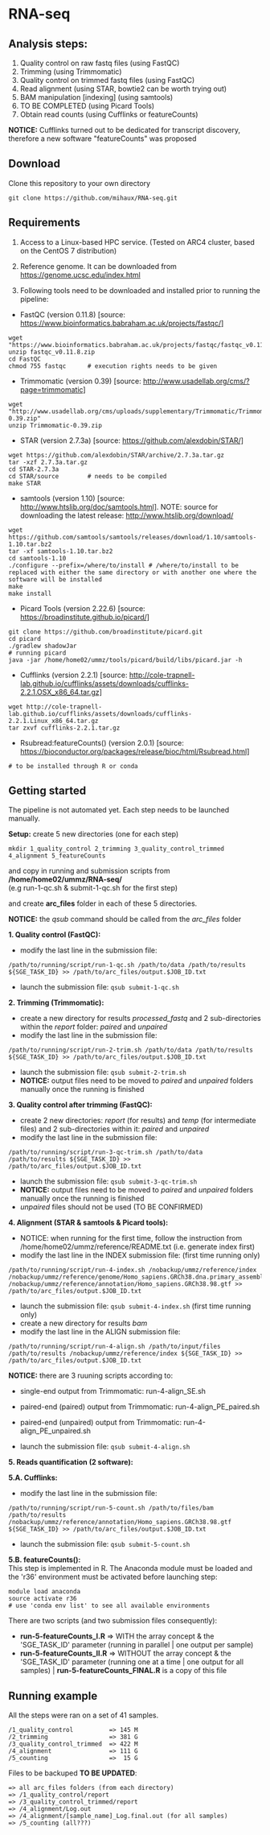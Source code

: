 # RNA-seq

## Analysis steps:

1) Quality control on raw fastq files (using FastQC)
2) Trimming (using Trimmomatic)
3) Quality control on trimmed fastq files (using FastQC)
4) Read alignment (using STAR, bowtie2 can be worth trying out)
5) BAM manipulation [indexing] (using samtools)
6) TO BE COMPLETED (using Picard Tools) 
7) Obtain read counts (using Cufflinks or featureCounts)

**NOTICE:** Cufflinks turned out to be dedicated for transcript discovery, therefore a new software "featureCounts" was proposed

## Download

Clone this repository to your own directory

```
git clone https://github.com/mihaux/RNA-seq.git
```

## Requirements

1) Access to a Linux-based HPC service. (Tested on ARC4 cluster, based on the CentOS 7 distribution)

2) Reference genome. It can be downloaded from https://genome.ucsc.edu/index.html

3) Following tools need to be downloaded and installed prior to running the pipeline:

- FastQC (version 0.11.8) [source: https://www.bioinformatics.babraham.ac.uk/projects/fastqc/]

```
wget "https://www.bioinformatics.babraham.ac.uk/projects/fastqc/fastqc_v0.11.8.zip"
unzip fastqc_v0.11.8.zip
cd FastQC
chmod 755 fastqc      # execution rights needs to be given
```

- Trimmomatic (version 0.39) [source: http://www.usadellab.org/cms/?page=trimmomatic]

```
wget "http://www.usadellab.org/cms/uploads/supplementary/Trimmomatic/Trimmomatic-0.39.zip"
unzip Trimmomatic-0.39.zip
```

- STAR (version 2.7.3a) [source: https://github.com/alexdobin/STAR/]

```
wget https://github.com/alexdobin/STAR/archive/2.7.3a.tar.gz
tar -xzf 2.7.3a.tar.gz
cd STAR-2.7.3a
cd STAR/source        # needs to be compiled
make STAR
```

- samtools (version 1.10) [source: http://www.htslib.org/doc/samtools.html]. 
NOTE: source for downloading the latest release: http://www.htslib.org/download/

```
wget https://github.com/samtools/samtools/releases/download/1.10/samtools-1.10.tar.bz2
tar -xf samtools-1.10.tar.bz2
cd samtools-1.10
./configure --prefix=/where/to/install # /where/to/install to be replaced with either the same directory or with another one where the software will be installed 
make
make install
```
  
- Picard Tools (version 2.22.6) [source: https://broadinstitute.github.io/picard/]

```
git clone https://github.com/broadinstitute/picard.git
cd picard
./gradlew shadowJar
# running picard
java -jar /home/home02/ummz/tools/picard/build/libs/picard.jar -h 
```

- Cufflinks (version 2.2.1) [source: http://cole-trapnell-lab.github.io/cufflinks/assets/downloads/cufflinks-2.2.1.OSX_x86_64.tar.gz]

```
wget http://cole-trapnell-lab.github.io/cufflinks/assets/downloads/cufflinks-2.2.1.Linux_x86_64.tar.gz
tar zxvf cufflinks-2.2.1.tar.gz
```

- Rsubread:featureCounts() (version 2.0.1) [source: https://bioconductor.org/packages/release/bioc/html/Rsubread.html]

```
# to be installed through R or conda
```

## Getting started

The pipeline is not automated yet. Each step needs to be launched manually. 

**Setup:** create 5 new directories (one for each step)
```
mkdir 1_quality_control 2_trimming 3_quality_control_trimmed 4_alignment 5_featureCounts
```
and copy in running and submission scripts from **/home/home02/ummz/RNA-seq/**  
(e.g run-1-qc.sh & submit-1-qc.sh for the first step)   

and create **arc_files** folder in each of these 5 directories.  

**NOTICE:** the *qsub* command should be called from the *arc_files* folder

**1. Quality control (FastQC):**  
  * modify the last line in the submission file: 
```
/path/to/running/script/run-1-qc.sh /path/to/data /path/to/results ${SGE_TASK_ID} >> /path/to/arc_files/output.$JOB_ID.txt
```
  * launch the submission file: `qsub submit-1-qc.sh`
  
**2. Trimming (Trimmomatic):**
 * create a new directory for results *processed_fastq* and 2 sub-directories within the *report* folder: *paired* and *unpaired*
 * modify the last line in the submission file:
```
/path/to/running/script/run-2-trim.sh /path/to/data /path/to/results ${SGE_TASK_ID} >> /path/to/arc_files/output.$JOB_ID.txt
```
  * launch the submission file: `qsub submit-2-trim.sh`
  * **NOTICE:** output files need to be moved to *paired* and *unpaired* folders manually once the running is finished
  
**3. Quality control after trimming (FastQC):**
  * create 2 new directories: *report* (for results) and *temp* (for intermediate files) and 2 sub-directories within it: *paired* and *unpaired*
  * modify the last line in the submission file: 
```
/path/to/running/script/run-3-qc-trim.sh /path/to/data /path/to/results ${SGE_TASK_ID} >> /path/to/arc_files/output.$JOB_ID.txt
```
  * launch the submission file: `qsub submit-3-qc-trim.sh`
  * **NOTICE:** output files need to be moved to *paired* and *unpaired* folders manually once the running is finished
  * *unpaired* files should not be used (TO BE CONFIRMED)
  
**4. Alignment (STAR & samtools & Picard tools):**
 * NOTICE: when running for the first time, follow the instruction from /home/home02/ummz/reference/README.txt (i.e. generate index first) 
 * modify the last line in the INDEX submission file: (first time running only) 
```
/path/to/running/script/run-4-index.sh /nobackup/ummz/reference/index /nobackup/ummz/reference/genome/Homo_sapiens.GRCh38.dna.primary_assembly.fa /nobackup/ummz/reference/annotation/Homo_sapiens.GRCh38.98.gtf >> /path/to/arc_files/output.$JOB_ID.txt
```
 * launch the submission file: `qsub submit-4-index.sh` (first time running only) 
 * create a new directory for results *bam*
 * modify the last line in the ALIGN submission file: 
```
/path/to/running/script/run-4-align.sh /path/to/input/files /path/to/results /nobackup/ummz/reference/index ${SGE_TASK_ID} >> /path/to/arc_files/output.$JOB_ID.txt
```
**NOTICE:** there are 3 ruuning scripts according to: 
 * single-end output from Trimmomatic: run-4-align_SE.sh 
 * paired-end (paired) output from Trimmomatic: run-4-align_PE_paired.sh
 * paired-end (unpaired) output from Trimmomatic: run-4-align_PE_unpaired.sh

 * launch the submission file: `qsub submit-4-align.sh`

**5. Reads quantification (2 software):**

**5.A. Cufflinks:**
 * modify the last line in the submission file:
 ```
/path/to/running/script/run-5-count.sh /path/to/files/bam /path/to/results /nobackup/ummz/reference/annotation/Homo_sapiens.GRCh38.98.gtf ${SGE_TASK_ID} >> /path/to/arc_files/output.$JOB_ID.txt
```
 * launch the submission file: `qsub submit-5-count.sh`

**5.B. featureCounts():**  
This step is implemented in R. The Anaconda module must be loaded and the 'r36' environment must be activated before launching step:
```
module load anaconda
source activate r36
# use 'conda env list' to see all available environments
```
There are two scripts (and two submission files consequently):
 * **run-5-featureCounts_I.R** => WITH the array concept & the 'SGE_TASK_ID' parameter (running in parallel | one output per sample)
 * **run-5-featureCounts_II.R**	=> WITHOUT the array concept & the 'SGE_TASK_ID' parameter (running one at a time | one output for all samples) | **run-5-featureCounts_FINAL.R** is a copy of this file


## Running example 
All the steps were ran on a set of 41 samples.

```
/1_quality_control          => 145 M
/2_trimming                 => 381 G
/3_quality_control_trimmed  => 422 M
/4_alignment                => 111 G
/5_counting                 =>  15 G
```

Files to be backuped **TO BE UPDATED**:

```
=> all arc_files folders (from each directory)
=> /1_quality_control/report
=> /3_quality_control_trimmed/report
=> /4_alignment/Log.out
=> /4_alignment/[sample_name]_Log.final.out (for all samples)
=> /5_counting (all???)
```
